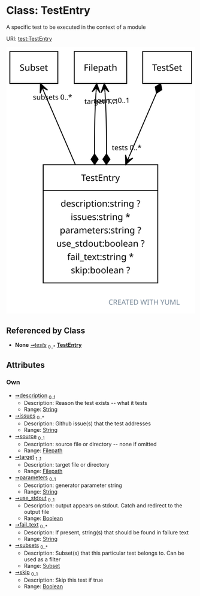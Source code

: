 
# Class: TestEntry


A specific test to be executed in the context of a module

URI: [test:TestEntry](https://linkml.org/testing/TestEntry)


[![img](images/TestEntry.svg)](images/TestEntry.svg)

## Referenced by Class

 *  **None** *[➞tests](testSet__tests.md)*  <sub>0..\*</sub>  **[TestEntry](TestEntry.md)**

## Attributes


### Own

 * [➞description](testEntry__description.md)  <sub>0..1</sub>
     * Description: Reason the test exists -- what it tests
     * Range: [String](types/String.md)
 * [➞issues](testEntry__issues.md)  <sub>0..\*</sub>
     * Description: Github issue(s) that the test addresses
     * Range: [String](types/String.md)
 * [➞source](testEntry__source.md)  <sub>0..1</sub>
     * Description: source file or directory -- none if omitted
     * Range: [Filepath](Filepath.md)
 * [➞target](testEntry__target.md)  <sub>1..1</sub>
     * Description: target file or directory
     * Range: [Filepath](Filepath.md)
 * [➞parameters](testEntry__parameters.md)  <sub>0..1</sub>
     * Description: generator parameter string
     * Range: [String](types/String.md)
 * [➞use_stdout](testEntry__use_stdout.md)  <sub>0..1</sub>
     * Description: output appears on stdout.  Catch and redirect to the output file
     * Range: [Boolean](types/Boolean.md)
 * [➞fail_text](testEntry__fail_text.md)  <sub>0..\*</sub>
     * Description: If present, string(s) that should be found in failure text
     * Range: [String](types/String.md)
 * [➞subsets](testEntry__subsets.md)  <sub>0..\*</sub>
     * Description: Subset(s) that this particular test belongs to. Can be used as a filter
     * Range: [Subset](Subset.md)
 * [➞skip](testEntry__skip.md)  <sub>0..1</sub>
     * Description: Skip this test if true
     * Range: [Boolean](types/Boolean.md)
